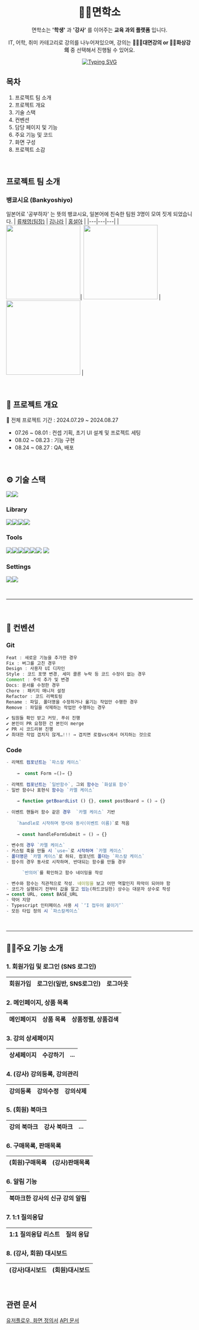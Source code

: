 <div align=center>
  
# 🙋‍♂면학소 
면학소는 **'학생'** 과 **'강사'** 를 이어주는 **교육 과외 플랫폼** 입니다.

IT, 어학, 취미 카테고리로 강의를 나누어져있으며, 강의는 **👩‍👩‍👦대면강의 or 🧑‍💻화상강의** 중 선택해서 진행될 수 있어요.

[![Typing SVG](https://readme-typing-svg.demolab.com?font=Fira+Code&size=16&pause=1000&color=FFFFFF&width=435&lines='면학'과+'장소'를+합쳐+'면학하는+곳'+이라는+뜻이에요)](https://git.io/typing-svg)

</div>

  
## 목차
1. 프로젝트 팀 소개
2. 프로젝트 개요
3. 기술 스택
4. 컨벤션
5. 담당 페이지 및 기능
6. 주요 기능 및 코드
7. 화면 구성
8. 프로젝트 소감


<br />


## 프로젝트 팀 소개
### 뱅쿄시요 (Bankyoshiyo) 

일본어로 '공부하자' 는 뜻의 뱅쿄시요, 일본어에 친숙한 팀원 3명이 모여 짓게 되었습니다. 
| [류채영(팀장)](https://github.com/chaeyoungg) | [김나라](https://github.com/C5D2) | [홍설아](https://github.com/sulahhong) |
|---|---|---|
|<img src="https://github.com/chaeyoungg/Myeonhakso/blob/dev/public/readme/profile.png" width="200" height="200">| <img src="https://github.com/chaeyoungg/Myeonhakso/blob/dev/public/readme/KakaoTalk_20240826_163751761.png" width="200" height="200" /> | <img src="https://github.com/chaeyoungg/Myeonhakso/blob/dev/public/readme/KakaoTalk_20240826_163751761.png"  width="200" height="200"/> |

<br />

## 📑 프로젝트 개요
📆 전체 프로젝트 기간 : 2024.07.29 ~ 2024.08.27

- 07.26 ~ 08.01 : 컨셉 기획, 초기 UI 설계 및 프로젝트 세팅
- 08.02 ~ 08.23 : 기능 구현
- 08.24 ~ 08.27 : QA, 배포

<br />

## ⚙️ 기술 스택
<img src="https://img.shields.io/badge/Next.js-000?logo=nextdotjs&logoColor=fff&style=for-the-badge" /><img src="https://img.shields.io/badge/TypeScript-007ACC?style=for-the-badge&logo=typescript&logoColor=white" />
### Library
<img src="https://img.shields.io/badge/React-61DAFB?style=for-the-badge&logo=React&logoColor=blue"><img src="https://img.shields.io/badge/Tailwind-38B2AC?style=for-the-badge&logo=tailwind-css&logoColor=white"><img src="https://img.shields.io/badge/swiper-6332F6?style=for-the-badge&logo=swiper&logoColor=white"><img src="https://img.shields.io/badge/kakao Map-FFCD00?style=for-the-badge&logo=kakao&logoColor=black">
### Tools
<img src="https://img.shields.io/badge/Visual_Studio-5C2D91?style=for-the-badge&logo=visual%20studio&logoColor=white" /><img src="https://img.shields.io/badge/Notion-000000?style=for-the-badge&logo=notion&logoColor=white" /><img src="https://img.shields.io/badge/MongoDBCompass-4EA94B?style=for-the-badge&logo=mongodb&logoColor=white" /><img src="https://img.shields.io/badge/GitHub-100000?style=for-the-badge&logo=github&logoColor=white" /><img src="https://img.shields.io/badge/Vercel-000000?style=for-the-badge&logo=vercel&logoColor=white" /><img src="https://img.shields.io/badge/Bruno-F4AA41?style=for-the-badge&logo=Bruno&logoColor=white"> <img src="https://img.shields.io/badge/chart.js-FF6384?style=for-the-badge&logo=chartdotjs&logoColor=white">
### Settings
<img src="https://img.shields.io/badge/ESLint-4B32C3?style=for-the-badge&logo=ESLint&logoColor=white"><img src="https://img.shields.io/badge/Prettier-20B2AA?style=for-the-badge&logo=Prettier&logoColor=white">

<br />

---

<br />


## 📢 컨벤션
### Git

```JavaScript
Feat : 새로운 기능을 추가한 경우
Fix : 버그를 고친 경우
Design : 사용자 UI 디자인
Style : 코드 포맷 변경, 세미 콜론 누락 등 코드 수정이 없는 경우
Comment : 주석 추가 및 변경
Docs: 문서를 수정한 경우
Chore : 패키지 매니저 설정
Refactor : 코드 리팩토링
Rename : 파일, 폴더명을 수정하거나 옮기는 작업만 수행한 경우
Remove : 파일을 삭제하는 작업만 수행하는 경우

✔️ 팀원들 확인 받고 커밋, 푸쉬 진행
✔️ 본인이 PR 요청한 건 본인이 merge
✔️ PR 시 코드리뷰 진행
✔️ 최대한 작업 겹치지 않게…!!! → 겹치면 로컬vsc에서 머지하는 것으로
```

### Code
```JavaScript
- 리액트 컴포넌트는 `파스칼 케이스`
    
    →  const Form =()⇒ {}
    
- 리액트 컴포넌트는 `일반함수`, 그외 함수는 `화살표 함수`
- 일반 함수나 표현식 함수는 `카멜 케이스`
    
    → function getBoardList () {}, const postBoard = () ⇒ {} 
    
- 이벤트 핸들러 함수 같은 경우  `카멜 케이스` 기반
    
    `handle로 시작하며 명사와 동사(이벤트 이름)`로 적음
    
    → const handleFormSubmit = () ⇒ {}
    
- 변수의 경우 `카멜 케이스`
- 커스텀 훅을 만들 시 `use~`로 시작하며 `카멜 케이스`
- 폴더명은 `카멜 케이스`로 하되, 컴포넌트 폴더는 `파스칼 케이스`
- 함수의 경우 동사로 시작하며, 반대되는 함수를 만들 경우

      `반의어`를 확인하고 함수 네이밍을 작성

- 변수와 함수는 직관적으로 작성. 네이밍을 보고 어떤 역할인지 파악이 되어야 함
- 코드가 실행되기 전부터 값을 알고 있는(하드코딩한) 상수는 대문자 상수로 작성
→ const URL, const BASE_URL
- 약어 지양
- Typescript 인터페이스 사용 시 `‘I 접두어 붙이기’`
- 모든 타입 정의 시 `파스칼케이스`
```

<br />

---


## 🧑‍🏫주요 기능 소개
### 1. 회원가입 및 로그인 (SNS 로그인)
|회원가입|로그인(일반, SNS로그인)|로그아웃|
|---|---|---|

### 2. 메인페이지, 상품 목록
|메인페이지|상품 목록|상품정렬, 상품검색|
|---|---|---|

### 3. 강의 상세페이지
|상세페이지|수강하기|...|
|---|---|---|

### 4. (강사) 강의등록, 강의관리
|강의등록|강의수정|강의삭제|
|---|---|---|

### 5. (회원) 북마크
|강의 북마크|강사 북마크|...|
|---|---|---|

### 6. 구매목록, 판매목록
|(회원)구매목록|(강사)판매목록|
|---|---|

### 6. 알림 기능
|북마크한 강사의 신규 강의 알림|
|---|

### 7. 1:1 질의응답
|1:1 질의응답 리스트|질의 응답|
|---|---|

### 8. (강사, 회원) 대시보드
|(강사)대시보드|(회원)대시보드|
|---|---|


<br />

## 관련 문서
[유저플로우, 화면 정의서](https://www.figma.com/design/uB7RPFGDbdejMkgmQGD8SG/MyeonHakSo?node-id=0-1&t=tcdw3SmsRPJIg7G4-1)
[API 문서](https://api.fesp.shop/apidocs/)
